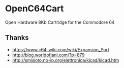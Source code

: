 # OpenC64Cart
Open Hardware 8Kb Cartridge for the Commodore 64

## Thanks

- https://www.c64-wiki.com/wiki/Expansion_Port
- http://blog.worldofjani.com/?p=879
- http://smisioto.no-ip.org/elettronica/kicad/kicad.htm
